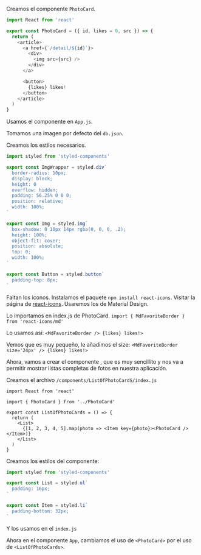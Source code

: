 Creamos el componente `PhotoCard`.

```js
import React from 'react'

export const PhotoCard = ({ id, likes = 0, src }) => {
  return (
    <article>
      <a href={`/detail/${id}`}>
        <div>
          <img src={src} />
        </div>
      </a>

      <button>
        {likes} likes!
      </button>
    </article>
  )
}
```

Usamos el componente en `App.js`.

Tomamos una imagen por defecto del `db.json`.

Creamos los estilos necesarios.

```js
import styled from 'styled-components'

export const ImgWrapper = styled.div`
  border-radius: 10px;
  display: block;
  height: 0
  overflow: hidden;
  padding: 56.25% 0 0 0;
  position: relative;
  width: 100%;
`

export const Img = styled.img`
  box-shadow: 0 10px 14px rgba(0, 0, 0, .2);
  height: 100%;
  object-fit: cover;
  position: absolute;
  top: 0;
  width: 100%;
`

export const Button = styled.button`
  padding-top: 8px;
`
```

Faltan los iconos. Instalamos el paquete `npm install react-icons`.
Visitar la página de [react-icons](https://react-icons.netlify.com/#/).
Usaremos los de Material Design.

Lo importamos en index.js de PhotoCard.
`import { MdFavoriteBorder } from 'react-icons/md'`

Lo usamos así:
`<MdFavoriteBorder /> {likes} likes!>`

Vemos que es muy pequeño, le añadimos el size:
`<MdFavoriteBorder size='24px' /> {likes} likes!>`

Ahora, vamos a crear el componente <ListOfPhotoCards>, que es muy sencillito y nos va a permitir mostrar listas completas de fotos en nuestra aplicación.

Creamos el archivo `/components/ListOfPhotoCardS/index.js`

```
import React from 'react'

import { PhotoCard } from '../PhotoCard'

export const ListOfPhotoCards = () => {
  return (
    <List>
      {[1, 2, 3, 4, 5].map(photo => <Item key={photo}><PhotoCard /></Item>)}
    </List>
  )
}
```

Creamos los estilos del componente:
```js
import styled from 'styled-components'

export const List = styled.ul`
  padding: 16px;
`

export const Item = styled.li`
  padding-bottom: 32px;
`
```

Y los usamos en el `index.js`

Ahora en el componente `App`, cambiamos el uso de `<PhotoCard>` por el uso de `<ListOfPhotoCards>`.
